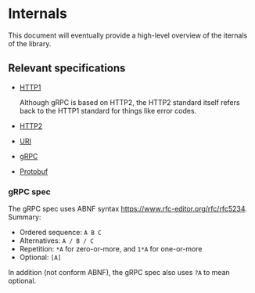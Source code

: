 # Internals

This document will eventually provide a high-level overview of the iternals
of the library.

## Relevant specifications

* [HTTP1](https://datatracker.ietf.org/doc/html/rfc7231)

  Although gRPC is based on HTTP2, the HTTP2 standard itself refers back to
  the HTTP1 standard for things like error codes.

* [HTTP2](https://datatracker.ietf.org/doc/html/rfc7540)

* [URI](https://datatracker.ietf.org/doc/html/rfc3986)

* [gRPC](https://github.com/grpc/grpc/blob/master/doc/PROTOCOL-HTTP2.md)

* [Protobuf](https://protobuf.dev/reference/protobuf/proto3-spec/)

### gRPC spec

The gRPC spec uses ABNF syntax <https://www.rfc-editor.org/rfc/rfc5234>.
Summary:

* Ordered sequence: `A B C`
* Alternatives: `A / B / C`
* Repetition: `*A` for zero-or-more, and `1*A` for one-or-more
* Optional: `[A]`

In addition (not conform ABNF), the gRPC spec also uses `?A` to mean optional.
